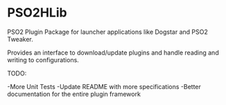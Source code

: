 # PSO2HLib

PSO2 Plugin Package for launcher applications like Dogstar and PSO2 
Tweaker.

Provides an interface to download/update plugins and handle reading and 
writing to configurations. 

TODO:

-More Unit Tests
-Update README with more specifications
-Better documentation for the entire plugin framework
